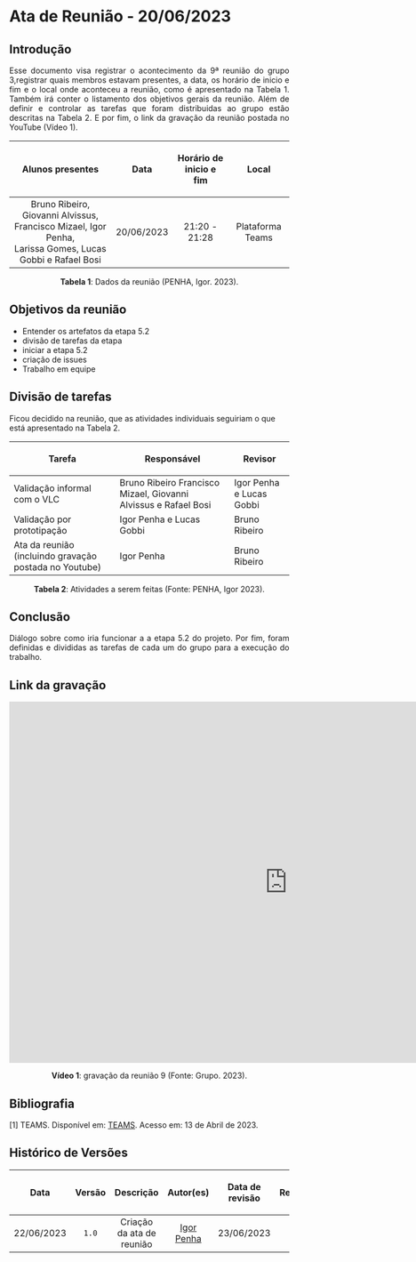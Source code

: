 <div class="body">

# Ata de Reunião - 20/06/2023

## Introdução

<p align="justify">
Esse documento visa registrar o acontecimento da 9ª reunião do grupo 3,registrar quais membros estavam presentes, a data, os horário de inicio e fim e o local onde aconteceu a reunião, como é apresentado na Tabela 1. Também irá conter o listamento dos objetivos gerais da reunião. Além de definir e controlar as tarefas que foram distribuidas ao grupo estão descritas na Tabela 2. E por fim, o link da gravação da reunião postada no YouTube (Vídeo 1).
</p>

| <p align="center">Alunos presentes</p> | <p align="center">Data</p> | <p align="center">Horário de inicio e fim</p> | <p align="center">Local</p> |
| :--------: | :--------: | :--------: | :--------: |
| Bruno Ribeiro, Giovanni Alvissus, Francisco Mizael, Igor Penha,</br> Larissa Gomes, Lucas Gobbi e Rafael Bosi| 20/06/2023 | 21:20 - 21:28 | Plataforma Teams |

<div style="text-align: center">
<p> <b>Tabela 1</b>: Dados da reunião (PENHA, Igor. 2023). </p>
</div>


## Objetivos da reunião

- Entender os artefatos da etapa 5.2
- divisão de tarefas da etapa
- iniciar a etapa 5.2
- criação de issues
- Trabalho em equipe


## Divisão de tarefas

Ficou decidido na reunião, que as atividades individuais seguiriam o que está apresentado na Tabela 2.

| <p align="center">Tarefa</p> | <p align="center">Responsável</p> | <p align="center">Revisor</p> |
| ------ | ----------- | ------- |
| Validação informal com o VLC | Bruno Ribeiro Francisco Mizael, Giovanni Alvissus e Rafael Bosi |  Igor Penha e Lucas Gobbi  |
| Validação por prototipação | Igor Penha e Lucas Gobbi | Bruno Ribeiro |
| Ata da reunião (incluindo gravação postada no Youtube) | Igor Penha | Bruno Ribeiro |


<div style="text-align: center">
<p> <b>Tabela 2</b>: Atividades a serem feitas (Fonte: PENHA, Igor 2023). </p>
</div>

## Conclusão

<p align="justify">Diálogo sobre como iria funcionar a a etapa 5.2 do projeto. Por fim, foram definidas e divididas as tarefas de cada um do grupo para a execução do trabalho.</p>

## Link da gravação

<iframe width="1000vw" height="650vh" src="https://www.youtube.com/embed/JbAz98Fa2cY" title="Reunião 9" frameborder="0" allow="accelerometer; autoplay; clipboard-write; encrypted-media; gyroscope; picture-in-picture" allowfullscreen=""></iframe>
<div align="center">
<p> <b>Vídeo 1</b>: gravação da reunião 9 (Fonte: Grupo. 2023).</p>
</div>


## Bibliografia
[1] TEAMS. Disponível em: [TEAMS](https://teams.microsoft.com/). Acesso em: 13 de Abril de 2023.

## Histórico de Versões

| <p align="center">Data</p> | <p align="center">Versão</p> | <p align="center">Descrição</p> | <p align="center">Autor(es)</p> | <p align="center">Data de revisão</p> | <p align="center">Revisor(es)</p> |
| :--:       | :----: | :-------: | :---: | :-------------: | :-----: |
| 22/06/2023 | `1.0`  | Criação da ata de reunião | [Igor Penha](https://github.com/igorpenhaa)  | 23/06/2023 | [Bruno Ribeiro](https://github.com/brunoriibeiro) |

</div>
